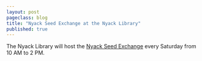 ```yaml
---
layout: post
pageclass: blog
title: "Nyack Seed Exchange at the Nyack Library"
published: true
---
```

The Nyack Library will host the [Nyack Seed Exchange](http://www.nyacklibrary.org/nyack-seed-exchange.html) every Saturday from 10 AM to 2 PM.


